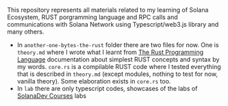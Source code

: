 This repository represents all materials related to my learning of Solana Ecosystem, RUST porgramming language and RPC calls and communications with Solana Network using Typescript/web3.js library and many others.

-  In `another-one-bytes-the-rust` folder there are two files for now. One is `theory.md` where I wrote what I learnt from [The Rust Programming Language](https://doc.rust-lang.org/book/) documentation about simplest RUST concepts and syntax by my words.
`core.rs` is a compilable RUST code where I tested everything that is described in `theory.md` (except modules, nothing to test for now, vanilla theory).
    Some elaboration exists in `core.rs` too.
-  In `lab` there are only typescript codes, showcases of the labs of [SolanaDev Courses](https://solana.com/developers/courses) labs
